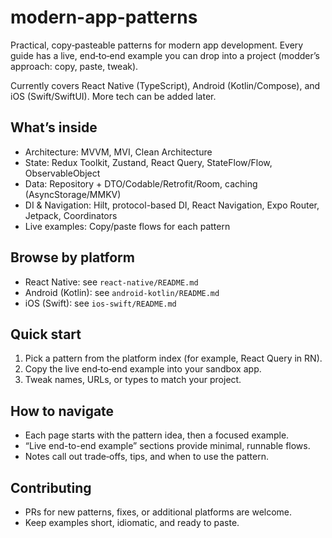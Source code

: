 # modern-app-patterns

Practical, copy‑pasteable patterns for modern app development. Every guide has a live, end‑to‑end example you can drop into a project (modder’s approach: copy, paste, tweak).

Currently covers React Native (TypeScript), Android (Kotlin/Compose), and iOS (Swift/SwiftUI). More tech can be added later.

## What’s inside

- Architecture: MVVM, MVI, Clean Architecture
- State: Redux Toolkit, Zustand, React Query, StateFlow/Flow, ObservableObject
- Data: Repository + DTO/Codable/Retrofit/Room, caching (AsyncStorage/MMKV)
- DI & Navigation: Hilt, protocol-based DI, React Navigation, Expo Router, Jetpack, Coordinators
- Live examples: Copy/paste flows for each pattern

## Browse by platform

- React Native: see `react-native/README.md`
- Android (Kotlin): see `android-kotlin/README.md`
- iOS (Swift): see `ios-swift/README.md`

## Quick start

1. Pick a pattern from the platform index (for example, React Query in RN).
2. Copy the live end‑to‑end example into your sandbox app.
3. Tweak names, URLs, or types to match your project.

## How to navigate

- Each page starts with the pattern idea, then a focused example.
- “Live end-to-end example” sections provide minimal, runnable flows.
- Notes call out trade‑offs, tips, and when to use the pattern.

## Contributing

- PRs for new patterns, fixes, or additional platforms are welcome.
- Keep examples short, idiomatic, and ready to paste.
